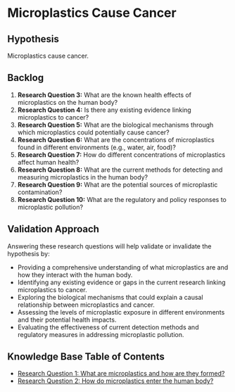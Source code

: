 # Microplastics Cause Cancer

## Hypothesis

Microplastics cause cancer.

## Backlog

1. **Research Question 3:** What are the known health effects of microplastics on the human body?
2. **Research Question 4:** Is there any existing evidence linking microplastics to cancer?
3. **Research Question 5:** What are the biological mechanisms through which microplastics could potentially cause cancer?
4. **Research Question 6:** What are the concentrations of microplastics found in different environments (e.g., water, air, food)?
5. **Research Question 7:** How do different concentrations of microplastics affect human health?
6. **Research Question 8:** What are the current methods for detecting and measuring microplastics in the human body?
7. **Research Question 9:** What are the potential sources of microplastic contamination?
8. **Research Question 10:** What are the regulatory and policy responses to microplastic pollution?

## Validation Approach

Answering these research questions will help validate or invalidate the hypothesis by:

- Providing a comprehensive understanding of what microplastics are and how they interact with the human body.
- Identifying any existing evidence or gaps in the current research linking microplastics to cancer.
- Exploring the biological mechanisms that could explain a causal relationship between microplastics and cancer.
- Assessing the levels of microplastic exposure in different environments and their potential health impacts.
- Evaluating the effectiveness of current detection methods and regulatory measures in addressing microplastic pollution.

## Knowledge Base Table of Contents

* [Research Question 1: What are microplastics and how are they formed?](./Research_Question_1_What_are_microplastics_and_how_are_they_formed.md)
* [Research Question 2: How do microplastics enter the human body?](./Research_Question_2_How_do_microplastics_enter_the_human_body.md)